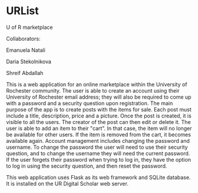 # URList
U of R marketplace

Collaborators:

Emanuela Natali

Daria Stekolnikova

Shreif Abdallah 


This is a web application for an online marketplace within the University of Rochester community. The user is able to create an account using their University of Rochester email address; they will also be required to come up with a password and a security question upon registration. 
The main purpose of the app is to create posts with the items for sale. Each post must include a title, description, price and a picture. Once the post is created, it is visible to all the users. The creator of the post can then edit or delete it.
The user is able to add an item to their "cart". In that case, the item will no longer be available for other users. If the item is removed from the cart, it becomes available again.
Account management includes changing the password and username. To change the password the user will need to use their security question, and to change the username they will need the current password.
If the user forgets their password when trying to log in, they have the option to log in using the security question, and then reset the password.

This web application uses Flask as its web framework and SQLite database. It is installed on the UR Digital Scholar web server.
